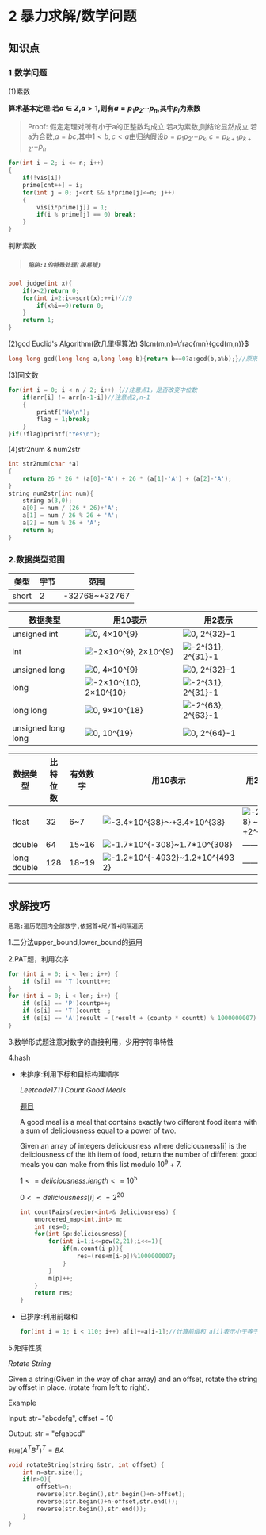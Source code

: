 # 2 暴力求解/数学问题
## 知识点
### 1.数学问题

(1)素数

**算术基本定理:若$a\in Z$,$a\gt 1$,则有$a=p_1p_2\cdots p_n$,其中$p_i$为素数**
>Proof:
>假定定理对所有小于a的正整数均成立 若a为素数,则结论显然成立 若a为合数,$a=bc$,其中$1\lt b,c\lt a$由归纳假设$b=p_1p_2\cdots p_k,c=p_{k+1}p_{k+2}\cdots p_n$

```cpp
for(int i = 2; i <= n; i++)
{
	if(!vis[i])
	prime[cnt++] = i;
	for(int j = 0; j<cnt && i*prime[j]<=n; j++)
	{
		vis[i*prime[j]] = 1;
		if(i % prime[j] == 0) break;
	}
}
```
判断素数
>##### `陷阱:1的特殊处理(极易错)`
```cpp
bool judge(int x){
	if(x<2)return 0;
    for(int i=2;i<=sqrt(x);++i){//9
        if(x%i==0)return 0;
    }
    return 1;
}
```
(2)gcd
Euclid's Algorithm(欧几里得算法)
$lcm(m,n)=\frac{mn}{gcd(m,n)}$
```cpp
long long gcd(long long a,long long b){return b==0?a:gcd(b,a%b);}//原来a>b现调换
```
(3)回文数
```cpp
for(int i = 0; i < n / 2; i++) {//注意点1，是否改变中位数
	if(arr[i] != arr[n-1-i])//注意点2,n-1
	{         
		printf("No\n");            
		flag = 1;break;        
	}    
}if(!flag)printf("Yes\n");
```
(4)str2num & num2str
```cpp
int str2num(char *a)
{
    return 26 * 26 * (a[0]-'A') + 26 * (a[1]-'A') + (a[2]-'A');
}
string num2str(int num){
    string a(3,0);
    a[0] = num / (26 * 26)+'A';
    a[1] = num / 26 % 26 + 'A';
    a[2] = num % 26 + 'A';
    return a;
}
```
### 2.数据类型范围
|类型|字节|范围|
|-|-|-|
|short|2|-32768~+32767|


<html>
<table>
<thead>
<tr>
<th>数据类型</th>
<th>用10表示</th>
<th>用2表示</th>
</tr>
</thead>
<tbody>
<tr>
<td>unsigned int</td>
<td><img class="math-inline" src="https://math.jianshu.com/math?formula=0%2C%204%C3%9710%5E%7B9%7D" alt="0, 4×10^{9}" mathimg="1"></td>
<td><img class="math-inline" src="https://math.jianshu.com/math?formula=0%2C%202%5E%7B32%7D-1" alt="0, 2^{32}-1" mathimg="1"></td>
</tr>
<tr>
<td>int</td>
<td><img class="math-inline" src="https://math.jianshu.com/math?formula=-2%C3%9710%5E%7B9%7D%2C%202%C3%9710%5E%7B9%7D" alt="-2×10^{9}, 2×10^{9}" mathimg="1"></td>
<td><img class="math-inline" src="https://math.jianshu.com/math?formula=-2%5E%7B31%7D%2C%202%5E%7B31%7D-1" alt="-2^{31}, 2^{31}-1" mathimg="1"></td>
</tr>
<tr>
<td>unsigned long</td>
<td><img class="math-inline" src="https://math.jianshu.com/math?formula=0%2C%204%C3%9710%5E%7B9%7D" alt="0, 4×10^{9}" mathimg="1"></td>
<td><img class="math-inline" src="https://math.jianshu.com/math?formula=0%2C%202%5E%7B32%7D-1" alt="0, 2^{32}-1" mathimg="1"></td>
</tr>
<tr>
<td>long</td>
<td><img class="math-inline" src="https://math.jianshu.com/math?formula=-2%C3%9710%5E%7B10%7D%2C%202%C3%9710%5E%7B10%7D" alt="-2×10^{10}, 2×10^{10}" mathimg="1"></td>
<td><img class="math-inline" src="https://math.jianshu.com/math?formula=-2%5E%7B31%7D%2C%202%5E%7B31%7D-1" alt="-2^{31}, 2^{31}-1" mathimg="1"></td>
</tr>
<tr>
<td>long long</td>
<td><img class="math-inline" src="https://math.jianshu.com/math?formula=0%2C%209%C3%9710%5E%7B18%7D" alt="0, 9×10^{18}" mathimg="1"></td>
<td><img class="math-inline" src="https://math.jianshu.com/math?formula=-2%5E%7B63%7D%2C%202%5E%7B63%7D-1" alt="-2^{63}, 2^{63}-1" mathimg="1"></td>
</tr>
<tr>
<td>unsigned long long</td>
<td><img class="math-inline" src="https://math.jianshu.com/math?formula=0%2C%2010%5E%7B19%7D" alt="0, 10^{19}" mathimg="1"></td>
<td><img class="math-inline" src="https://math.jianshu.com/math?formula=0%2C%202%5E%7B64%7D-1" alt="0, 2^{64}-1" mathimg="1"></td>
</tr>
</tbody>
</table>
<table>
<thead>
<tr>
<th>数据类型</th>
<th>比特位数</th>
<th>有效数字</th>
<th>用10表示</th>
<th>用2表示</th>
</tr>
</thead>
<tbody>
<tr>
<td>float</td>
<td>32</td>
<td>6~7</td>
<td><img class="math-inline" src="https://math.jianshu.com/math?formula=-3.4*10%5E%7B38%7D%EF%BD%9E%2B3.4*10%5E%7B38%7D" alt="-3.4*10^{38}～+3.4*10^{38}" mathimg="1"></td>
<td><img class="math-inline" src="https://math.jianshu.com/math?formula=-2%5E%7B128%7D%20~%20%2B2%5E%7B128%7D" alt="-2^{128} ~ +2^{128}" mathimg="1"></td>
</tr>
<tr>
<td>double</td>
<td>64</td>
<td>15~16</td>
<td><img class="math-inline" src="https://math.jianshu.com/math?formula=-1.7*10%5E%7B-308%7D~1.7*10%5E%7B308%7D" alt="-1.7*10^{-308}~1.7*10^{308}" mathimg="1"></td>
<td>——</td>
</tr>
<tr>
<td>long double</td>
<td>128</td>
<td>18~19</td>
<td><img class="math-inline" src="https://math.jianshu.com/math?formula=-1.2*10%5E%7B-4932%7D~1.2*10%5E%7B4932%7D" alt="-1.2*10^{-4932}~1.2*10^{4932}" mathimg="1"></td>
<td>——</td>
</tr>
</tbody>
</table>
</html>

---
## 求解技巧
`思路:遍历范围内全部数字,依据首+尾/首+间隔遍历`

1.二分法upper_bound,lower_bound的运用

2.PAT题，利用次序
```cpp
for (int i = 0; i < len; i++) {
	if (s[i] == 'T')countt++;
}
for (int i = 0; i < len; i++) {
	if (s[i] == 'P')countp++;
	if (s[i] == 'T')countt--;
	if (s[i] == 'A')result = (result + (countp * countt) % 1000000007) % 1000000007;
}
```
3.数学形式题注意对数字的直接利用，少用字符串特性

4.hash

- 未排序:利用下标和目标构建顺序

    *Leetcode1711 Count Good Meals*

    [题目](https://leetcode-cn.com/problems/count-good-meals/)
    
    A good meal is a meal that contains exactly two different food items with a sum of deliciousness equal to a power of two.
    
    Given an array of integers deliciousness where deliciousness[i] is the deliciousness of the i​​​​​​th​​​​​​​​ item of food, return the number of different good meals you can make from this list modulo $10^9 + 7$.
    
    $1 <= deliciousness.length <= 10^5$

    $0 <= deliciousness[i] <= 2^{20}$
    ```cpp
    int countPairs(vector<int>& deliciousness) {
        unordered_map<int,int> m;
        int res=0;
        for(int &p:deliciousness){
            for(int i=1;i<=pow(2,21);i<<=1){
                if(m.count(i-p)){
                    res=(res+m[i-p])%1000000007; 
                }
            }
            m[p]++;
        }
        return res;
    }
    ```
- 已排序:利用前缀和
    ```cpp
    for(int i = 1; i < 110; i++) a[i]+=a[i-1];//计算前缀和 a[i]表示小于等于i的数字有几个
    ```
5.矩阵性质

*Rotate String*

Given a string(Given in the way of char array) and an offset, rotate the string by offset in place. (rotate from left to right).

Example

Input: str="abcdefg", offset = 10

Output: str = "efgabcd"	

`利用`$(A^TB^T)^T=BA$

```cpp
void rotateString(string &str, int offset) {
    int n=str.size();
    if(n>0){
        offset%=n;
        reverse(str.begin(),str.begin()+n-offset);
        reverse(str.begin()+n-offset,str.end());
        reverse(str.begin(),str.end());
    }
}
```
